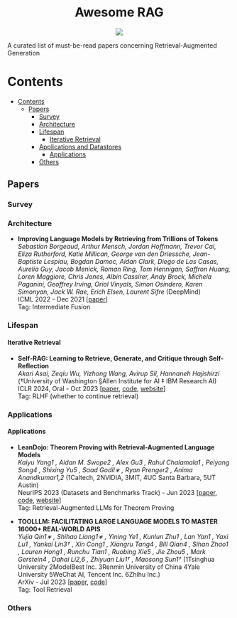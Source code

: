 <div align="center">
    <h1>Awesome RAG</h1>
    <a href="https://awesome.re"><img src="https://awesome.re/badge.svg"/></a>
</div>

A curated list of must-be-read papers concerning Retrieval-Augmented Generation

# Contents

- [Contents](#contents)
  - [Papers](#papers)
    - [Survey](#survey)
    - [Architecture](#architecture)
    - [Lifespan](#lifespan)
      - [Iterative Retrieval](#iterative-retrieval)
    - [Applications and Datastores](#applications-and-datastores)
      - [Applications](#applications)
    - [Others](#others)

## Papers

### Survey


### Architecture

- **Improving Language Models by Retrieving from Trillions of Tokens**  \
*Sebastian Borgeaud, Arthur Mensch, Jordan Hoffmann, Trevor Cai, Eliza Rutherford, Katie Millican, George van den Driessche, Jean-Baptiste Lespiau, Bogdan Damoc, Aidan Clark, Diego de Las Casas, Aurelia Guy, Jacob Menick, Roman Ring, Tom Hennigan, Saffron Huang, Loren Maggiore, Chris Jones, Albin Cassirer, Andy Brock, Michela Paganini, Geoffrey Irving, Oriol Vinyals, Simon Osindero, Karen Simonyan, Jack W. Rae, Erich Elsen, Laurent Sifre* (DeepMind) \
ICML 2022 – Dec 2021 [[paper](https://arxiv.org/abs/2112.04426)] \
Tag: Intermediate Fusion

### Lifespan

#### Iterative Retrieval

- **Self-RAG: Learning to Retrieve, Generate, and Critique through Self-Reflection** \
*Akari Asai, Zeqiu Wu, Yizhong Wang, Avirup Sil, Hannaneh Hajishirzi* (†University of Washington §Allen Institute for AI ‡
IBM Research AI) \
ICLR 2024, Oral - Oct 2023 [[paper](https://arxiv.org/abs/2310.11511), [code](https://github.com/AkariAsai/self-rag), [website](https://selfrag.github.io/)] \
Tag: RLHF (whether to continue retrieval)

### Applications

#### Applications

- **LeanDojo: Theorem Proving with Retrieval-Augmented Language Models** \
*Kaiyu Yang1
, Aidan M. Swope2
, Alex Gu3
, Rahul Chalamala1
, Peiyang Song4
,
Shixing Yu5
, Saad Godil∗
, Ryan Prenger2
, Anima Anandkumar1,2* (1Caltech, 2NVIDIA, 3MIT, 4UC Santa Barbara, 5UT Austin) \
NeurIPS 2023 (Datasets and Benchmarks Track) - Jun 2023 [[paper](https://arxiv.org/abs/2306.15626), [code](https://github.com/lean-dojo), [website](https://leandojo.org/)] \
Tag: Retrieval-Augmented LLMs for Theorem Proving

- **TOOLLLM: FACILITATING LARGE LANGUAGE MODELS TO MASTER 16000+ REAL-WORLD APIS** \
*Yujia Qin1∗
, Shihao Liang1∗
, Yining Ye1
, Kunlun Zhu1
, Lan Yan1
, Yaxi Lu1
, Yankai Lin3†
,
Xin Cong1
, Xiangru Tang4
, Bill Qian4
, Sihan Zhao1
, Lauren Hong1
, Runchu Tian1
,
Ruobing Xie5
, Jie Zhou5
, Mark Gerstein4
, Dahai Li2,6
, Zhiyuan Liu1†
, Maosong Sun1†* (1Tsinghua University 2ModelBest Inc. 3Renmin University of China
4Yale University 5WeChat AI, Tencent Inc. 6Zhihu Inc.) \
ArXiv - Jul 2023 [[paper](https://arxiv.org/abs/2307.16789), [code](https://github.com/OpenBMB/ToolBench)] \
Tag: Tool Retrieval


### Others